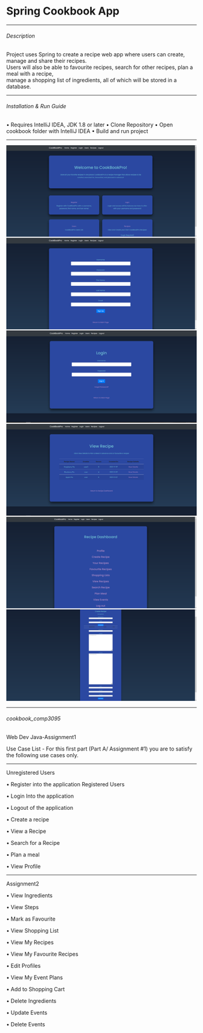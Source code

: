 # Spring Cookbook App
----------------------------------------

###### Description

Project uses Spring to create a recipe web app where users can create, manage and share their recipes. <br/>
Users will also be able to favourite recipes, search for other recipes, plan a meal with a recipe, <br/>
manage a shopping list of ingredients, all of which will be stored in a database.

----------------------------------------

###### Installation & Run Guide

• Requires IntelliJ IDEA, JDK 1.8 or later
• Clone Repository
• Open cookbook folder with IntelliJ IDEA
• Build and run project

----------------------------------------

![Home Page Image](imgs/home.PNG)
![Register Page Image](imgs/register.PNG)
![Login Page Image](imgs/login.PNG)
![Recipe List Page Image](imgs/recipes.PNG)
![App Dashboard Page Image](imgs/dashboard.PNG)
![Create Recipe Page Image](imgs/create.PNG)

-----------------------------------------

###### cookbook_comp3095

Web Dev Java-Assignment1

Use Case List - For this first part (Part A/ Assignment #1) you are to satisfy the following use cases only.

----------------------------------------
Unregistered Users

• Register into the application
Registered Users

• Login Into the application

• Logout of the application

• Create a recipe

• View a Recipe

• Search for a Recipe

• Plan a meal

• View Profile

---------------------------------------
Assignment2

• View Ingredients

• View Steps

• Mark as Favourite

• View Shopping List

• View My Recipes

• View My Favourite Recipes

• Edit Profiles

• View My Event Plans

• Add to Shopping Cart

• Delete Ingredients

• Update Events

• Delete Events
